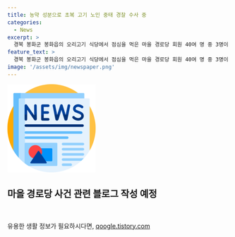 ```yaml
---
title: 농약 성분으로 초복 고기 노인 중태 경찰 수사 중
categories:
  - News
excerpt: >
  경북 봉화군 봉화읍의 오리고기 식당에서 점심을 먹은 마을 경로당 회원 40여 명 중 3명이 심정지 등의 증세로 병원으로 옮겨졌습니다. 피해자들은 같은 테이블에서 식사한 것으로 알려졌으며, 중증 상태에 있습니다. 경찰은 피해자들의 위세척액에서 농약 성분을 검출했고, CCTV 분석과 탐문을 진행하며 범죄 수사에 착수했습니다.
feature_text: >
  경북 봉화군 봉화읍의 오리고기 식당에서 점심을 먹은 마을 경로당 회원 40여 명 중 3명이 심정지 등의 증세로 병원으로 옮겨졌습니다. 피해자들은 같은 테이블에서 식사한 것으로 알려졌으며, 중증 상태에 있습니다. 경찰은 피해자들의 위세척액에서 농약 성분을 검출했고, CCTV 분석과 탐문을 진행하며 범죄 수사에 착수했습니다.
image: '/assets/img/newspaper.png'
---
```


<p><img src="/assets/img/newspaper.png" alt="kimp 속보" /></p>

<h2 data-ke-size="size26">마을 경로당 사건 관련 블로그 작성 예정</h2>

<p data-ke-size="size16">&nbsp;</p>
유용한 생활 정보가 필요하시다면, <a href="https://qoogle.tistory.com" rel="dofollow">qoogle.tistory.com</a>


